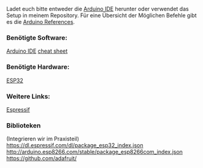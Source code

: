 Ladet euch bitte entweder die [Arduino IDE](https://www.arduino.cc/en/software) herunter oder verwendet das Setup in meinem Repository.
Für eine Übersicht der Möglichen Befehle gibt es die [Arduino References](https://www.arduino.cc/reference/de/).

### Benötigte Software:
[Arduino IDE](https://www.arduino.cc/en/software)
[cheat sheet](https://www.arduino.cc/reference/de/)

### Benötigte Hardware:
[ESP32](https://www.espressif.com/en/products/socs/esp32)

### Weitere Links:
[Espressif](https://www.espressif.com/en/products/socs/esp32)

### Biblioteken
(Integrieren wir im Praxisteil)
https://dl.espressif.com/dl/package_esp32_index.json
http://arduino.esp8266.com/stable/package_esp8266com_index.json
https://github.com/adafruit/
